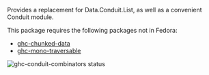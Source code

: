 Provides a replacement for Data.Conduit.List, as well as a convenient Conduit module.

This package requires the following packages not in Fedora:

* [ghc-chunked-data](../ghc-chunked-data)
* [ghc-mono-traversable](../ghc-mono-traversable)

![ghc-conduit-combinators status](https://copr.fedorainfracloud.org/coprs/dshea/bdcs-haskell-deps/package/ghc-conduit-combinators/status_image/last_build.png)
